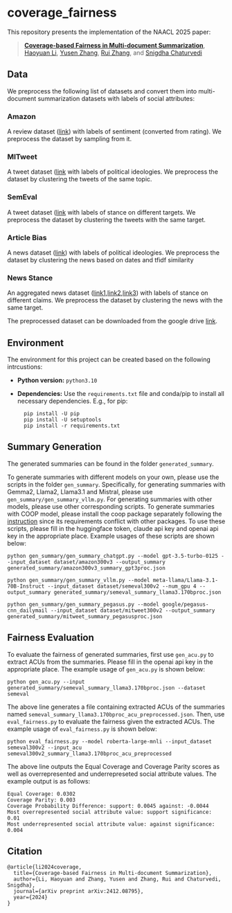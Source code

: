 # coverage_fairness
This repository presents the implementation of the NAACL 2025 paper:
> [**Coverage-based Fairness in Multi-document Summarization**](https://arxiv.org/pdf/2412.08795),<br/>
[Haoyuan Li](https://leehaoyuan.github.io/), [Yusen Zhang](https://yuszh.com/), [Rui Zhang](https://ryanzhumich.github.io/), and [Snigdha Chaturvedi](https://sites.google.com/site/snigdhac/)

## Data
We preprocess the following list of datasets and convert them into multi-document summarization datasets with labels of social attributes:
### Amazon
A review dataset ([link](https://nijianmo.github.io/amazon/index.html)) with labels of sentiment (converted from rating). We preprocess the dataset by sampling from it.

### MITweet 
A tweet dataset ([link](https://github.com/LST1836/MITweet) with labels of political ideologies. We preprocess the dataset by clustering the tweets of the same topic.

### SemEval
A tweet dataset ([link](https://huggingface.co/datasets/krishnagarg09/SemEval2016Task6) with labels of stance on different targets. We preprocess the dataset by clustering the tweets with the same target.

### Article Bias
A news dataset ([link](https://github.com/ramybaly/Article-Bias-Prediction)) with labels of political ideologies. We preprocess the dataset by clustering the news based on dates and tfidf similarity

### News Stance
An aggregated news dataset ([link1](https://aclanthology.org/N16-1138.pdf),[link2](http://www.fakenewschallenge.org/),[link3](https://aclanthology.org/K19-1046.pdf)) with labels of stance on different claims. We preprocess the dataset by clustering the news with the same target.

The preprocessed dataset can be downloaded from the google drive [link](https://drive.google.com/file/d/1m8xdLAi7kkMQMrGAXS8O0JYSyI7135Jq/view?usp=sharing).

## Environment
The environment for this project can be created based on the following intrcustions:

* __Python version:__ `python3.10`

* __Dependencies:__ Use the `requirements.txt` file and conda/pip to install all necessary dependencies. E.g., for pip:

		pip install -U pip
		pip install -U setuptools
		pip install -r requirements.txt 

## Summary Generation
The generated summaries can be found in the folder `generated_summary`.

To generate summaries with different models on your own, please use the scripts in the folder `gen_summary`. Specifically, for generating summaries with Gemma2, Llama2, Llama3.1 and Mistral, please use `gen_summary/gen_summary_vllm.py`. For generating summaries with other models, please use other corresponding scripts. To generate summaries with COOP model, please install the coop package separately following the [instruction](https://github.com/megagonlabs/coop) since its requirements conflict with other packages. To use these scripts, please fill in the huggingface token, claude api key and openai api key in the appropriate place. Example usages of these scripts are shown below:

    python gen_summary/gen_summary_chatgpt.py --model gpt-3.5-turbo-0125 --input_dataset dataset/amazon300v3 --output_summary generated_summary/amazon300v3_summary_gpt3proc.json
  
    python gen_summary/gen_summary_vllm.py --model meta-llama/Llama-3.1-70B-Instruct --input_dataset dataset/semeval300v2 --num_gpu 4 --output_summary generated_summary/semeval_summary_llama3.170bproc.json
  
    python gen_summary/gen_summary_pegasus.py --model google/pegasus-cnn_dailymail --input_dataset dataset/mitweet300v2 --output_summary generated_summary/mitweet_summary_pegasusproc.json


## Fairness Evaluation

To evaluate the fairness of generated summaries, first use `gen_acu.py` to extract ACUs from the summaries. Please fill in the openai api key in the appropriate place. The example usage of `gen_acu.py` is shown below:

	python gen_acu.py --input generated_summary/semeval_summary_llama3.170bproc.json --dataset semeval
The above line generates a file containing extracted ACUs of the summaries named `semeval_summary_llama3.170bproc_acu_preprocessed.json`. Then, use `eval_fairness.py` to evaluate the fairness given the extracted ACUs. The example usage of `eval_fairness.py` is shown below:
	
 	python eval_fairness.py --model roberta-large-mnli --input_dataset semeval300v2 --input_acu semeval300v2_summary_llama3.170bproc_acu_preprocessed
The above line outputs the Equal Coverage and Coverage Parity scores as well as overrepresented and underrepreseted social attribute values. The example output is as follows:

```
Equal Coverage: 0.0302
Coverage Parity: 0.003
Coverage Probability Difference: support: 0.0045 against: -0.0044
Most overrepresented social attribute value: support significance: 0.01
Most underrepresented social attribute value: against significance: 0.004
```

## Citation
```
@article{li2024coverage,
  title={Coverage-based Fairness in Multi-document Summarization},
  author={Li, Haoyuan and Zhang, Yusen and Zhang, Rui and Chaturvedi, Snigdha},
  journal={arXiv preprint arXiv:2412.08795},
  year={2024}
}
```
